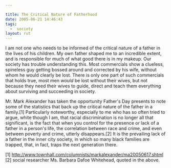 ```yaml
---

title: The Critical Nature of Fatherhood
date: 2005-06-21 14:46:43
tags:
  -  society
layout: rut
---
```


<p>I am not one who needs to be informed of the critical nature of a father in the lives of his children.  My own father shaped me to an incredible extent, and is responsible for much of what good there is in my makeup.  Our society has trouble understanding this.  Most commercials show a clueless, spineless guy getting bossed around and corrected by his wife, without whom he would clearly be lost.  There is only one part of such commercials that holds true, most men <em>would</em> be lost without their wives, but not because they need their wives to guide, direct and teach them everything about surviving and succeeding in society.</p>

<p>Mr. Mark Alexander has taken the opportunity Father's Day presents to note some of the statistics that back up the critical nature of the father in a family.[1] Particularly noteworthy, especially to me who has so often tried to argue, white though I am, that racial discrimination is no longer all that significant, is the fact that when you control for the presence or lack of a father in a person's life, the correlation between race and crime, and even between poverty and crime, utterly disappears.[2] It is the prevailing lack of a father in the inner city society, in which so many black families are trapped, that, in fact, traps the next generation there.</p>

[1] http://www.townhall.com/columnists/markalexander/ma20050617.shtml 
[2] social researcher Ms. Barbara Dafoe Whitehead, quoted in the above.

